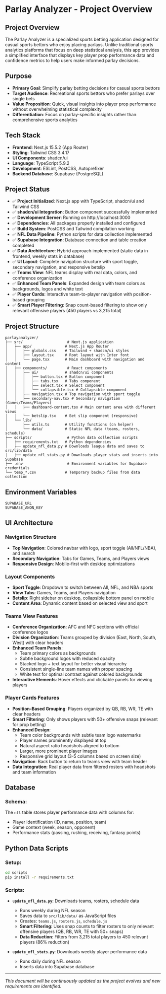 # Parlay Analyzer - Project Overview

## Project Overview
The Parlay Analyzer is a specialized sports betting application designed for casual sports bettors who enjoy placing parlays. Unlike traditional sports analytics platforms that focus on deep statistical analysis, this app provides a simplified interface that displays key player prop performance data and confidence metrics to help users make informed parlay decisions.

## Purpose
- **Primary Goal**: Simplify parlay betting decisions for casual sports bettors
- **Target Audience**: Recreational sports bettors who prefer parlays over single bets
- **Value Proposition**: Quick, visual insights into player prop performance without overwhelming statistical complexity
- **Differentiation**: Focus on parlay-specific insights rather than comprehensive sports analytics

## Tech Stack
- **Frontend**: Next.js 15.5.2 (App Router)
- **Styling**: Tailwind CSS 3.4.17
- **UI Components**: shadcn/ui
- **Language**: TypeScript 5.9.2
- **Development**: ESLint, PostCSS, Autoprefixer
- **Backend Database**: Supabase (PostgreSQL)

## Project Status
- ✅ **Project Initialized**: Next.js app with TypeScript, shadcn/ui and Tailwind CSS
- ✅ **shadcn/ui Integration**: Button component successfully implemented
- ✅ **Development Server**: Running on http://localhost:3000
- ✅ **Dependencies**: All packages properly installed and configured
- ✅ **Build System**: PostCSS and Tailwind compilation working
- ✅ **NFL Data Pipeline**: Python scripts for data collection implemented
- ✅ **Supabase Integration**: Database connection and table creation completed
- ✅ **Data Architecture**: Hybrid approach implemented (static data in frontend, weekly stats in database)
- ✅ **UI Layout**: Complete navigation structure with sport toggle, secondary navigation, and responsive betslip
- ✅ **Teams View**: NFL teams display with real data, colors, and conference organization
- ✅ **Enhanced Team Panels**: Expanded design with team colors as backgrounds, logos and white text
- ✅ **Player Cards**: Interactive team-to-player navigation with position-based grouping
- ✅ **Smart Player Filtering**: Snap count-based filtering to show only relevant offensive players (450 players vs 3,215 total)

## Project Structure
```
parlayanalyzer/
├── src/                    # Next.js application
│   ├── app/               # Next.js App Router
│   │   ├── globals.css    # Tailwind + shadcn/ui styles
│   │   ├── layout.tsx     # Root layout with Inter font
│   │   └── page.tsx       # Main dashboard with navigation and content
│   ├── components/         # React components
│   │   ├── ui/            # shadcn/ui components
│   │   │   ├── button.tsx # Button component
│   │   │   ├── tabs.tsx   # Tabs component
│   │   │   ├── select.tsx # Select component
│   │   │   └── collapsible.tsx # Collapsible component
│   │   ├── navigation.tsx # Top navigation with sport toggle
│   │   ├── secondary-nav.tsx # Secondary navigation (Games/Teams/Players)
│   │   ├── dashboard-content.tsx # Main content area with different views
│   │   └── betslip.tsx    # Bet slip component (responsive)
│   └── lib/
│       ├── utils.ts       # Utility functions (cn helper)
│       └── data/          # Static NFL data (teams, rosters, schedule)
├── scripts/                # Python data collection scripts
│   ├── requirements.txt   # Python dependencies
│   ├── update_nfl_data.py # Downloads league data and saves to src/lib/data
│   ├── update_nfl_stats.py # Downloads player stats and inserts into Supabase
├── .env                    # Environment variables for Supabase credentials
└── temp_*.csv             # Temporary backup files from data collection
```

## Environment Variables
```
SUPABASE_URL
SUPABASE_ANON_KEY
```

## UI Architecture

### Navigation Structure
- **Top Navigation**: Colored navbar with logo, sport toggle (All/NFL/NBA), and search
- **Secondary Navigation**: Tabs for Games, Teams, and Players views
- **Responsive Design**: Mobile-first with desktop optimizations

### Layout Components
- **Sport Toggle**: Dropdown to switch between All, NFL, and NBA sports
- **View Tabs**: Games, Teams, and Players navigation
- **Betslip**: Right sidebar on desktop, collapsible bottom panel on mobile
- **Content Area**: Dynamic content based on selected view and sport

### Teams View Features
- **Conference Organization**: AFC and NFC sections with official conference logos
- **Division Organization**: Teams grouped by division (East, North, South, West) with clear headers
- **Enhanced Team Panels**: 
  - Team primary colors as backgrounds
  - Subtle background logos with reduced opacity
  - Stacked logo + text layout for better visual hierarchy
  - Consistent single-line team names with proper spacing
  - White text for optimal contrast against colored backgrounds
- **Interactive Elements**: Hover effects and clickable panels for viewing players

### Player Cards Features
- **Position-Based Grouping**: Players organized by QB, RB, WR, TE with clear headers
- **Smart Filtering**: Only shows players with 50+ offensive snaps (relevant for prop betting)
- **Enhanced Design**: 
  - Team color backgrounds with subtle team logo watermarks
  - Player names prominently displayed at top
  - Natural aspect ratio headshots aligned to bottom
  - Larger, more prominent player images
  - Responsive grid layout (3-5 columns based on screen size)
- **Navigation**: Back button to return to teams view with team header
- **Data Integration**: Real player data from filtered rosters with headshots and team information

## Database

### **Schema:**
The `nfl` table stores player performance data with columns for:
- Player identification (ID, name, position, team)
- Game context (week, season, opponent)
- Performance stats (passing, rushing, receiving, fantasy points)

## Python Data Scripts

### **Setup:**
```bash
cd scripts
pip install -r requirements.txt
```

### **Scripts:**
- **`update_nfl_data.py`**: Downloads teams, rosters, schedule data
  - Runs weekly during NFL season
  - Saves data to `src/lib/data/` as JavaScript files
  - Creates: `teams.js`, `rosters.js`, `schedule.js`
  - **Smart Filtering**: Uses snap counts to filter rosters to only relevant offensive players (QB, RB, WR, TE with 50+ snaps)
  - **Data Reduction**: Filters from 3,215 total players to 450 relevant players (86% reduction)

- **`update_nfl_stats.py`**: Downloads weekly player performance data
  - Runs daily during NFL season
  - Inserts data into Supabase database


---

*This document will be continuously updated as the project evolves and new requirements are identified.*
